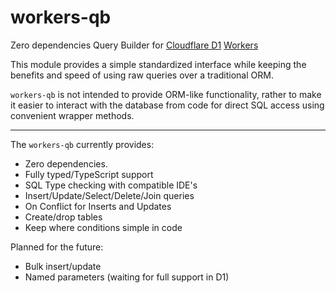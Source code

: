 # workers-qb

Zero dependencies Query Builder for [Cloudflare D1](https://blog.cloudflare.com/introducing-d1/)
[Workers](https://developers.cloudflare.com/workers/)

This module provides a simple standardized interface while keeping the
benefits and speed of using raw queries over a traditional ORM.

`workers-qb` is not intended to provide ORM-like functionality, rather to make it easier to interact with the database from
code for direct SQL access using convenient wrapper methods.

---

The `workers-qb` currently provides:

- Zero dependencies.
- Fully typed/TypeScript support
- SQL Type checking with compatible IDE's
- Insert/Update/Select/Delete/Join queries
- On Conflict for Inserts and Updates
- Create/drop tables
- Keep where conditions simple in code

Planned for the future:

- Bulk insert/update
- Named parameters (waiting for full support in D1)
